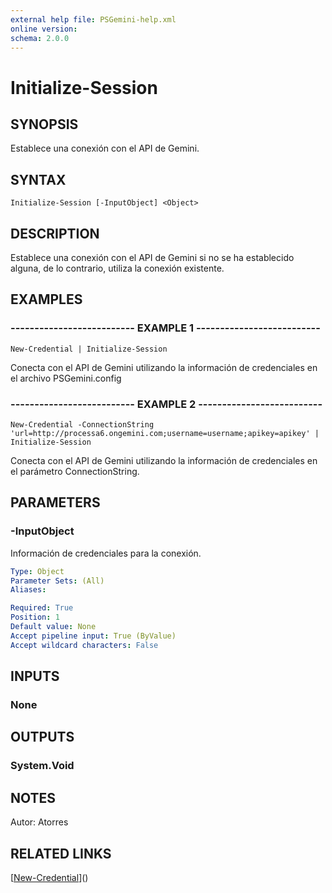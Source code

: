 ```yaml
---
external help file: PSGemini-help.xml
online version: 
schema: 2.0.0
---
```


# Initialize-Session

## SYNOPSIS
Establece una conexión con el API de Gemini.

## SYNTAX

```
Initialize-Session [-InputObject] <Object>
```

## DESCRIPTION
Establece una conexión con el API de Gemini si no se ha establecido alguna, de lo contrario, utiliza la conexión existente.

## EXAMPLES

### -------------------------- EXAMPLE 1 --------------------------
```
New-Credential | Initialize-Session
```

Conecta con el API de Gemini utilizando la información de credenciales en el archivo PSGemini.config

### -------------------------- EXAMPLE 2 --------------------------
```
New-Credential -ConnectionString 'url=http://processa6.ongemini.com;username=username;apikey=apikey' | Initialize-Session
```

Conecta con el API de Gemini utilizando la información de credenciales en el parámetro ConnectionString.

## PARAMETERS

### -InputObject
Información de credenciales para la conexión.

```yaml
Type: Object
Parameter Sets: (All)
Aliases: 

Required: True
Position: 1
Default value: None
Accept pipeline input: True (ByValue)
Accept wildcard characters: False
```

## INPUTS

### None

## OUTPUTS

### System.Void

## NOTES
Autor: Atorres

## RELATED LINKS

[[New-Credential](New-Credential.md)]()

